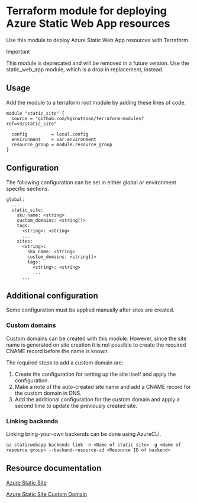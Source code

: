 # Terraform module for deploying Azure Static Web App resources

Use this module to deploy Azure Static Web App resources with Terraform.

>[!IMPORTANT]
>This module is deprecated and will be removed in a future version. Use the static_web_app module, which is a drop in replacement, instead.

## Usage

Add the module to a terraform root module by adding these lines of code.

```
module "static_site" {
  source = "github.com/kgknutsson/terraform-modules?ref=v3/static_site"

  config         = local.config
  environment    = var.environment
  resource_group = module.resource_group
}
```

## Configuration

The following configuration can be set in either global or environment specific sections.

```
global:
  ...
  static_site:
    sku_name: <string>
    custom_domains: <string[]>
    tags:
      <string>: <string>
      ...
    sites:
      <string>:
        sku_name: <string>
        custom_domains: <string[]>
        tags:
          <string>: <string>
          ...
      ...
```

## Additional configuration

Some configuration must be applied manually after sites are created.

### Custom domains

Custom domains can be created with this module. However, since the site name is generated on site creation it is not possible to create the required CNAME record before the name is known.

The required steps to add a custom domain are:

1. Create the configuration for setting up the site itself and apply the configuration.
2. Make a note of the auto-created site name and add a CNAME record for the custom domain in DNS.
3. Add the additional configuration for the custom domain and apply a second time to update the previously created site.

### Linking backends

Linking bring-your-own backends can be done using AzureCLI.

```
az staticwebapp backends link -n <Name of static site> -g <Name of resource group> --backend-resource-id <Resource ID of backend>
```

## Resource documentation

[Azure Static Site](https://registry.terraform.io/providers/hashicorp/azurerm/latest/docs/resources/static_site)

[Azure Static Site Custom Domain](https://registry.terraform.io/providers/hashicorp/azurerm/latest/docs/resources/static_site_custom_domain)
